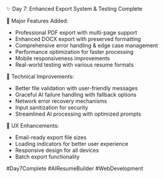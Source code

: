 ✨ Day 7: Enhanced Export System & Testing Complete

🚀 Major Features Added:
- Professional PDF export with multi-page support
- Enhanced DOCX export with preserved formatting
- Comprehensive error handling & edge case management
- Performance optimization for faster processing
- Mobile responsiveness improvements
- Real-world testing with various resume formats

🔧 Technical Improvements:
- Better file validation with user-friendly messages
- Graceful AI failure handling with fallback options
- Network error recovery mechanisms
- Input sanitization for security
- Streamlined AI processing with optimized prompts

📱 UX Enhancements:
- Email-ready export file sizes
- Loading indicators for better user experience
- Responsive design for all devices
- Batch export functionality

#Day7Complete #AIResumeBuilder #WebDevelopment
